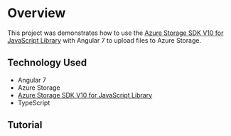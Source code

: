 # Overview

This project was demonstrates how to use the [Azure Storage SDK V10 for JavaScript Library](https://github.com/Azure/azure-storage-js) with Angular 7 to upload files to Azure Storage.  

## Technology Used

* Angular 7
* Azure Storage
* [Azure Storage SDK V10 for JavaScript Library](https://github.com/Azure/azure-storage-js) 
* TypeScript

## Tutorial